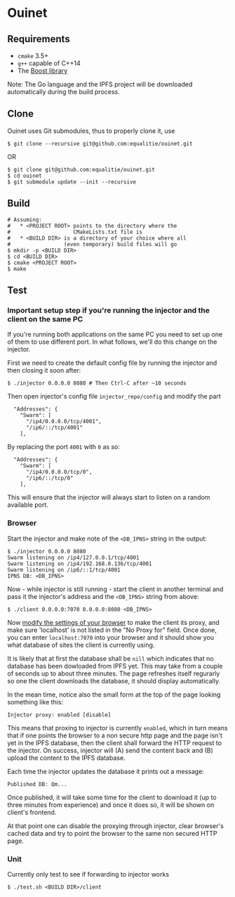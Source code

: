 # Ouinet

## Requirements

* `cmake` 3.5+
* `g++` capable of C++14
* The [Boost library](http://www.boost.org/)

Note: The Go language and the IPFS project will be downloaded automatically
during the build process.

## Clone

Ouinet uses Git submodules, thus to properly clone it, use

```
$ git clone --recursive git@github.com:equalitie/ouinet.git
```

OR

```
$ git clone git@github.com:equalitie/ouinet.git
$ cd ouinet
$ git submodule update --init --recursive
```

## Build

```
# Assuming:
#   * <PROJECT ROOT> points to the directory where the
#                    CMakeLists.txt file is
#   * <BUILD DIR> is a directory of your choice where all
#                 (even temporary) build files will go
$ mkdir -p <BUILD DIR>
$ cd <BUILD DIR>
$ cmake <PROJECT ROOT>
$ make
```

## Test

### Important setup step if you're running the injector and the client on the same PC

If you're running both applications on the same PC you need to set up
one of them to use different port. In what follows, we'll do this change
on the injector.

First we need to create the default config file by running the injector
and then closing it soon after:

```
$ ./injector 0.0.0.0 8080 # Then Ctrl-C after ~10 seconds
```

Then open injector's config file `injector_repo/config` and modify the part

```
  "Addresses": {
    "Swarm": [
      "/ip4/0.0.0.0/tcp/4001",
      "/ip6/::/tcp/4001"
    ],
```

By replacing the port `4001` with `0` as so:

```
  "Addresses": {
    "Swarm": [
      "/ip4/0.0.0.0/tcp/0",
      "/ip6/::/tcp/0"
    ],
```

This will ensure that the injector will always start to listen on a random
available port.

### Browser

Start the injector and make note of the `<DB_IPNS>` string in the output:

```
$ ./injector 0.0.0.0 8080
Swarm listening on /ip4/127.0.0.1/tcp/4001
Swarm listening on /ip4/192.168.0.136/tcp/4001
Swarm listening on /ip6/::1/tcp/4001
IPNS DB: <DB_IPNS>
```

Now - while injector is still running - start the client in another terminal
and pass it the injector's address and the `<DB_IPNS>` string from above:

```
$ ./client 0.0.0.0:7070 0.0.0.0:8080 <DB_IPNS>
```

Now [modify the settings of your
browser](http://www.wikihow.com/Enter-Proxy-Settings-in-Firefox) to make the
client its proxy, and make sure 'localhost' is not listed in the "No Proxy for"
field. Once done, you can enter `localhost:7070` into your browser and it
should show you what database of sites the client is currently using.

It is likely that at first the database shall be `nill` which indicates that
no database has been dowloaded from IPFS yet. This may take from a couple of
seconds up to about three minutes. The page refreshes itself regurarly so
one the client downloads the database, it should display automatically.

In the mean time, notice also the small form at the top of the page looking
something like this:

```
Injector proxy: enabled [disable]
```

This means that proxing to injector is currently `enabled`, which in turn
means that if one points the browser to a non secure http page and the page
isn't yet in the IPFS database, then the client shall forward the HTTP
request to the injector. On success, injector will (A) send the content
back and (B) upload the content to the IPFS database.

Each time the injector updates the database it prints out a message:

```
Published DB: Qm...
```

Once published, it will take some time for the client to download it
(up to three minutes from experience) and once it does so, it will be shown
on client's frontend.

At that point one can disable the proxying through injector, clear
browser's cached data and try to point the browser to the same non secured
HTTP page.

### Unit

Currently only test to see if forwarding to injector works

```
$ ./test.sh <BUILD DIR>/client
```

